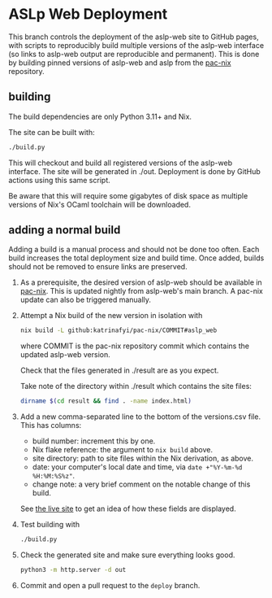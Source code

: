 # ASLp Web Deployment

This branch controls the deployment of the aslp-web site to GitHub pages, with
scripts to reproducibly build multiple versions of the aslp-web interface
(so links to aslp-web output are reproducible and permanent).
This is done by building pinned versions of aslp-web and aslp
from the [pac-nix](https://github.com/katrinafyi/pac-nix) repository.


## building

The build dependencies are only Python 3.11+ and Nix.

The site can be built with:
```bash
./build.py
```
This will checkout and build all registered versions of the aslp-web interface.
The site will be generated in ./out.
Deployment is done by GitHub actions using this same script.

Be aware that this will require some gigabytes of disk space as multiple
versions of Nix's OCaml toolchain will be downloaded. 

## adding a normal build

Adding a build is a manual process and should not be done too often.
Each build increases the total deployment size and
build time.
Once added, builds should not be removed to ensure links are preserved.

1. As a prerequisite, the desired version of aslp-web should be available
   in [pac-nix](https://github.com/katrinafyi/pac-nix).
   This is updated nightly from aslp-web's main branch.
   A pac-nix update can also be triggered manually.

2. Attempt a Nix build of the new version in isolation with
   ```bash
   nix build -L github:katrinafyi/pac-nix/COMMIT#aslp_web
   ```
   where COMMIT is the pac-nix repository commit which contains
   the updated aslp-web version.

   Check that the files generated in ./result are as you expect.

   Take note of the directory within ./result which contains the site files:
   ```bash
   dirname $(cd result && find . -name index.html)
   ```

4. Add a new comma-separated line to the bottom of the versions.csv file. This has columns:
   - build number: increment this by one.
   - Nix flake reference: the argument to `nix build` above.
   - site directory: path to site files within the Nix derivation, as above.
   - date: your computer's local date and time, via `date +"%Y-%m-%d %H:%M:%S%z"`.
   - change note: a very brief comment on the notable change of this build.

   See [the live site](https://katrinafyi.github.io/aslp-web/) to get an
   idea of how these fields are displayed.

5. Test building with
   ```bash
   ./build.py
   ```
6. Check the generated site and make sure everything looks good.
   ```bash
   python3 -m http.server -d out
   ```
7. Commit and open a pull request to the `deploy` branch.
